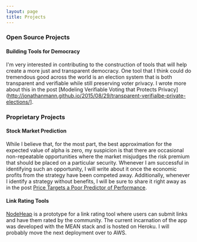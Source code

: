 ```yaml
---
layout: page
title: Projects
---
```


### Open Source Projects

#### Building Tools for Democracy
I'm very interested in contributing to the construction of tools that will help create a more just and transparent democracy. One tool that I think could do tremendous good across the world is an election system that is both transparent and verifiable while still preserving voter privacy. I wrote more about this in the post [Modeling Verifiable Voting that Protects Privacy](http://jonathanmann.github.io/2015/08/29/transparent-verifialbe-private-elections/].


### Proprietary Projects

#### Stock Market Prediction
While I believe that, for the most part, the best approximation for the expected value of alpha is zero, my suspicion is that there are occasional non-repeatable opportunities where the market misjudges the risk premium that should be placed on a particular security. Whenever I am successful in identifying such an opportunity, I will write about it once the economic profits from the strategy have been competed away. Additionally, whenever I identify a strategy without benefits, I will be sure to share it right away as in the post [Price Targets a Poor Predictor of Performance](http://jonathanmann.github.io/2015/07/13/price-targets-poor-predictor/).

#### Link Rating Tools
[NodeHeap](http://nodeheap.herokuapp.com/#/home) is a prototype for a link rating tool where users can submit links and have them rated by the community. The current incarnation of the app was developed with the MEAN stack and is hosted on Heroku. I will probably move the next deployment over to AWS.
